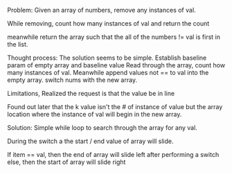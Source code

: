 Problem:
Given an array of numbers, remove any instances of val.

While removing, count how many instances of val and return the count

meanwhile return the array such that the all of the numbers != val is first in the list.

Thought process:
The solution seems to be simple.
Establish baseline param of empty array and baseline value
Read through the array, count how many instances of val.
Meanwhile append values not == to val into the empty array.
switch nums with the new array.

Limitations, Realized the request is that the value be in line

Found out later that the k value isn't the # of instance of value but the array location where the instance of val will begin in the new array.

Solution:
Simple while loop to search through the array for any val.

During the switch a the start / end value of array will slide.

If item == val, then the end of array will slide left after performing a switch
else, then the start of array will slide right
